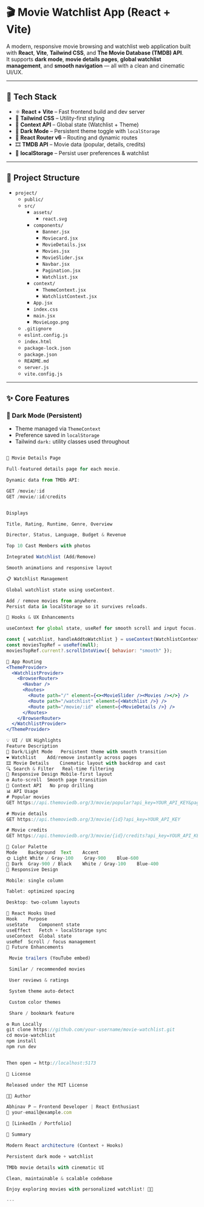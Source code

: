 # 🎬 Movie Watchlist App (React + Vite)

A modern, responsive movie browsing and watchlist web application built with **React**, **Vite**, **Tailwind CSS**, and **The Movie Database (TMDB) API**.  
It supports **dark mode**, **movie details pages**, **global watchlist management**, and **smooth navigation** — all with a clean and cinematic UI/UX.

---

## 🚀 Tech Stack

- ⚛️ **React + Vite** – Fast frontend build and dev server  
- 🎨 **Tailwind CSS** – Utility-first styling  
- 🧠 **Context API** – Global state (Watchlist + Theme)  
- 🌙 **Dark Mode** – Persistent theme toggle with `localStorage`  
- 🔗 **React Router v6** – Routing and dynamic routes  
- 🎞️ **TMDB API** – Movie data (popular, details, credits)  
- 💾 **localStorage** – Persist user preferences & watchlist

---

## 📂 Project Structure

- `project/`
  - `public/`
  - `src/`
    - `assets/`
      - `react.svg`
    - `components/`
      - `Banner.jsx`
      - `Moviecard.jsx`
      - `MovieDetails.jsx`
      - `Movies.jsx`
      - `MovieSlider.jsx`
      - `Navbar.jsx`
      - `Pagination.jsx`
      - `Watchlist.jsx`
    - `context/`
      - `ThemeContext.jsx`
      - `WatchlistContext.jsx`
    - `App.jsx`
    - `index.css`
    - `main.jsx`
    - `MovieLogo.png`
  - `.gitignore`
  - `eslint.config.js`
  - `index.html`
  - `package-lock.json`
  - `package.json`
  - `README.md`
  - `server.js`
  - `vite.config.js`



---

## ✨ Core Features

### 🌙 Dark Mode (Persistent)
- Theme managed via `ThemeContext`
- Preference saved in `localStorage`
- Tailwind `dark:` utility classes used throughout
```jsx

🎥 Movie Details Page

Full-featured details page for each movie.

Dynamic data from TMDb API:

GET /movie/:id
GET /movie/:id/credits


Displays

Title, Rating, Runtime, Genre, Overview

Director, Status, Language, Budget & Revenue

Top 10 Cast Members with photos

Integrated Watchlist (Add/Remove)

Smooth animations and responsive layout

📋 Watchlist Management

Global watchlist state using useContext.

Add / remove movies from anywhere.
Persist data in localStorage so it survives reloads.

🔁 Hooks & UX Enhancements

useContext for global state, useRef for smooth scroll and input focus.

const { watchlist, handleAddtoWatchlist } = useContext(WatchlistContext);
const moviesTopRef = useRef(null);
moviesTopRef.current?.scrollIntoView({ behavior: "smooth" });

🧩 App Routing
<ThemeProvider>
  <WatchlistProvider>
    <BrowserRouter>
      <Navbar />
      <Routes>
        <Route path="/" element={<><MovieSlider /><Movies /></>} />
        <Route path="/watchlist" element={<Watchlist />} />
        <Route path="/movie/:id" element={<MovieDetails />} />
      </Routes>
    </BrowserRouter>
  </WatchlistProvider>
</ThemeProvider>

💡 UI / UX Highlights
Feature	Description
🌙 Dark/Light Mode	Persistent theme with smooth transition
❤️ Watchlist	Add/remove instantly across pages
🎞️ Movie Details	Cinematic layout with backdrop and cast
🔍 Search & Filter	Real-time filtering
📱 Responsive Design	Mobile-first layout
⚙️ Auto-scroll	Smooth page transition
🧠 Context API	No prop drilling
📊 API Usage
# Popular movies
GET https://api.themoviedb.org/3/movie/popular?api_key=YOUR_API_KEY&page=1

# Movie details
GET https://api.themoviedb.org/3/movie/{id}?api_key=YOUR_API_KEY

# Movie credits
GET https://api.themoviedb.org/3/movie/{id}/credits?api_key=YOUR_API_KEY

🎨 Color Palette
Mode	Background	Text	Accent
🌞 Light	White / Gray-100	Gray-900	Blue-600
🌙 Dark	Gray-900 / Black	White / Gray-100	Blue-400
📱 Responsive Design

Mobile: single column

Tablet: optimized spacing

Desktop: two-column layouts

🧠 React Hooks Used
Hook	Purpose
useState	Component state
useEffect	Fetch + localStorage sync
useContext	Global state
useRef	Scroll / focus management
🧭 Future Enhancements

 Movie trailers (YouTube embed)

 Similar / recommended movies

 User reviews & ratings

 System theme auto-detect

 Custom color themes

 Share / bookmark feature

⚙️ Run Locally
git clone https://github.com/your-username/movie-watchlist.git
cd movie-watchlist
npm install
npm run dev


Then open → http://localhost:5173

🧾 License

Released under the MIT License

👨‍💻 Author

Abhinav P — Frontend Developer | React Enthusiast
📧 your-email@example.com

🔗 [LinkedIn / Portfolio]

🎉 Summary

Modern React architecture (Context + Hooks)

Persistent dark mode + watchlist

TMDb movie details with cinematic UI

Clean, maintainable & scalable codebase

Enjoy exploring movies with personalized watchlist! 🍿🎥

---

